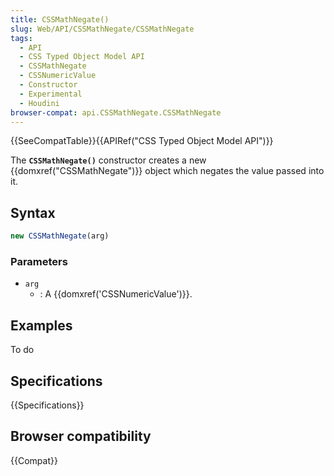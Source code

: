 ```yaml
---
title: CSSMathNegate()
slug: Web/API/CSSMathNegate/CSSMathNegate
tags:
  - API
  - CSS Typed Object Model API
  - CSSMathNegate
  - CSSNumericValue
  - Constructor
  - Experimental
  - Houdini
browser-compat: api.CSSMathNegate.CSSMathNegate
---
```

{{SeeCompatTable}}{{APIRef("CSS Typed Object Model API")}}

The **`CSSMathNegate()`** constructor creates a
new {{domxref("CSSMathNegate")}} object which negates the value passed into it.

## Syntax

```js
new CSSMathNegate(arg)
```

### Parameters

- `arg`
  - : A {{domxref('CSSNumericValue')}}.

## Examples

To do

## Specifications

{{Specifications}}

## Browser compatibility

{{Compat}}
